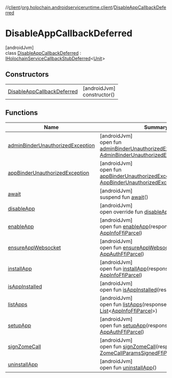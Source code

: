 //[client](../../../index.md)/[org.holochain.androidserviceruntime.client](../index.md)/[DisableAppCallbackDeferred](index.md)

# DisableAppCallbackDeferred

[androidJvm]\
class [DisableAppCallbackDeferred](index.md) : [IHolochainServiceCallbackStubDeferred](../-i-holochain-service-callback-stub-deferred/index.md)&lt;[Unit](https://kotlinlang.org/api/core/kotlin-stdlib/kotlin/-unit/index.html)&gt;

## Constructors

| | |
|---|---|
| [DisableAppCallbackDeferred](-disable-app-callback-deferred.md) | [androidJvm]<br>constructor() |

## Functions

| Name | Summary |
|---|---|
| [adminBinderUnauthorizedException](../-i-holochain-service-callback-stub-deferred/admin-binder-unauthorized-exception.md) | [androidJvm]<br>open fun [adminBinderUnauthorizedException](../-i-holochain-service-callback-stub-deferred/admin-binder-unauthorized-exception.md)(response: [AdminBinderUnauthorizedExceptionParcel](../-admin-binder-unauthorized-exception-parcel/index.md)) |
| [appBinderUnauthorizedException](../-i-holochain-service-callback-stub-deferred/app-binder-unauthorized-exception.md) | [androidJvm]<br>open fun [appBinderUnauthorizedException](../-i-holochain-service-callback-stub-deferred/app-binder-unauthorized-exception.md)(response: [AppBinderUnauthorizedExceptionParcel](../-app-binder-unauthorized-exception-parcel/index.md)) |
| [await](../-i-holochain-service-callback-stub-deferred/await.md) | [androidJvm]<br>suspend fun [await](../-i-holochain-service-callback-stub-deferred/await.md)() |
| [disableApp](disable-app.md) | [androidJvm]<br>open override fun [disableApp](disable-app.md)() |
| [enableApp](../-i-holochain-service-callback-stub-deferred/enable-app.md) | [androidJvm]<br>open fun [enableApp](../-i-holochain-service-callback-stub-deferred/enable-app.md)(response: [AppInfoFfiParcel](../-app-info-ffi-parcel/index.md)) |
| [ensureAppWebsocket](../-i-holochain-service-callback-stub-deferred/ensure-app-websocket.md) | [androidJvm]<br>open fun [ensureAppWebsocket](../-i-holochain-service-callback-stub-deferred/ensure-app-websocket.md)(response: [AppAuthFfiParcel](../-app-auth-ffi-parcel/index.md)) |
| [installApp](../-i-holochain-service-callback-stub-deferred/install-app.md) | [androidJvm]<br>open fun [installApp](../-i-holochain-service-callback-stub-deferred/install-app.md)(response: [AppInfoFfiParcel](../-app-info-ffi-parcel/index.md)) |
| [isAppInstalled](../-i-holochain-service-callback-stub-deferred/is-app-installed.md) | [androidJvm]<br>open fun [isAppInstalled](../-i-holochain-service-callback-stub-deferred/is-app-installed.md)(response: [Boolean](https://kotlinlang.org/api/core/kotlin-stdlib/kotlin/-boolean/index.html)) |
| [listApps](../-i-holochain-service-callback-stub-deferred/list-apps.md) | [androidJvm]<br>open fun [listApps](../-i-holochain-service-callback-stub-deferred/list-apps.md)(response: [List](https://kotlinlang.org/api/core/kotlin-stdlib/kotlin.collections/-list/index.html)&lt;[AppInfoFfiParcel](../-app-info-ffi-parcel/index.md)&gt;) |
| [setupApp](../-i-holochain-service-callback-stub-deferred/setup-app.md) | [androidJvm]<br>open fun [setupApp](../-i-holochain-service-callback-stub-deferred/setup-app.md)(response: [AppAuthFfiParcel](../-app-auth-ffi-parcel/index.md)) |
| [signZomeCall](../-i-holochain-service-callback-stub-deferred/sign-zome-call.md) | [androidJvm]<br>open fun [signZomeCall](../-i-holochain-service-callback-stub-deferred/sign-zome-call.md)(response: [ZomeCallParamsSignedFfiParcel](../-zome-call-params-signed-ffi-parcel/index.md)) |
| [uninstallApp](../-i-holochain-service-callback-stub-deferred/uninstall-app.md) | [androidJvm]<br>open fun [uninstallApp](../-i-holochain-service-callback-stub-deferred/uninstall-app.md)() |